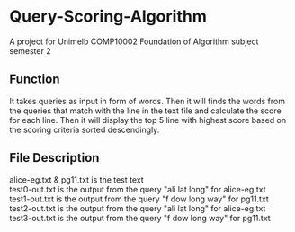 # Query-Scoring-Algorithm
A project for Unimelb COMP10002 Foundation of Algorithm subject semester 2

## Function
It takes queries as input in form of words. Then it will finds the words from the queries that match with the line 
in the text file and calculate the score for each line. Then it will display the top 5 line with 
highest score based on the scoring criteria sorted descendingly. 

## File Description
alice-eg.txt & pg11.txt is the test text <br />
test0-out.txt is the output from the query "ali lat long" for alice-eg.txt<br />
test1-out.txt is the output from the query "f dow long way" for pg11.txt<br />
test2-out.txt is the output from the query "ali lat long" for alice-eg.txt<br />
test3-out.txt is the output from the query "f dow long way" for pg11.txt<br />
